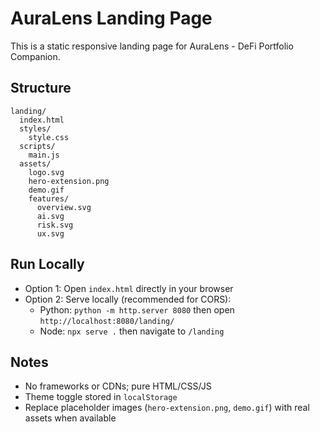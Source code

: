﻿# AuraLens Landing Page

This is a static responsive landing page for AuraLens - DeFi Portfolio Companion.

## Structure

```
landing/
  index.html
  styles/
    style.css
  scripts/
    main.js
  assets/
    logo.svg
    hero-extension.png
    demo.gif
    features/
      overview.svg
      ai.svg
      risk.svg
      ux.svg
```

## Run Locally
- Option 1: Open `index.html` directly in your browser
- Option 2: Serve locally (recommended for CORS):
  - Python: `python -m http.server 8080` then open `http://localhost:8080/landing/`
  - Node: `npx serve .` then navigate to `/landing`

## Notes
- No frameworks or CDNs; pure HTML/CSS/JS
- Theme toggle stored in `localStorage`
- Replace placeholder images (`hero-extension.png`, `demo.gif`) with real assets when available

